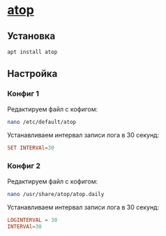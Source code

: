# [atop](https://github.com/Atoptool/atop)

## Установка

```bash
apt install atop
```

## Настройка

### Конфиг 1

Редактируем файл с кофигом:

```bash
nano /etc/default/atop
```

Устанавливаем интервал записи лога в 30 секунд:

```conf
SET INTERVAl=30
```

### Конфиг 2

Редактируем файл с кофигом:

```bash
nano /usr/share/atop/atop.daily
```

Устанавливаем интервал записи лога в 30 секунд:

```conf
LOGINTERVAL = 30
INTERVAl=30
```
